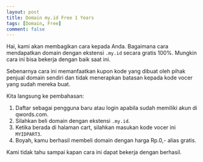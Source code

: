 ```yaml
---
layout: post
title: Domain my.id Free 1 Years
tags: [Domain, Free]
comment: false
---
```


Hai, kami akan membagikan cara kepada Anda. Bagaimana cara mendapatkan domain dengan ekstensi <code>.my.id</code> secara gratis 100%. Mungkin cara ini bisa bekerja dengan baik saat ini.

Sebenarnya cara ini memanfaatkan kupon kode yang dibuat oleh pihak penjual domain sendiri dan tidak menerapkan batasan kepada kode vocer yang sudah mereka buat.

Kita langsung ke pembahasan:

1. Daftar sebagai pengguna baru atau login apabila sudah memiliki akun di qwords.com.
2. Silahkan beli domain dengan ekstensi <code>.my.id</code>.
3. Ketika berada di halaman cart, silahkan masukan kode vocer ini <code>MYIDPART3</code>.
4. Boyah, kamu berhasil membeli domain dengan harga Rp.0,- alias gratis.

Kami tidak tahu sampai kapan cara ini dapat bekerja dengan berhasil.